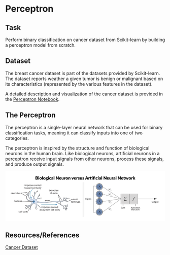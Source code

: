 # Perceptron

## Task
Perform binary classification on cancer dataset from Scikit-learn by building a perceptron model from scratch. 

## Dataset
The breast cancer dataset is part of the datasets provided by Scikit-learn. The dataset reports weather a given tumor is benign or malignant based on its characteristics (represented by the various features in the dataset). 

A detailed description and visualization of the cancer dataset is provided in the [Perceptron Notebook](https://github.com/kashifliaqat/Data_Science_and_Machine-Learning/blob/main/Supervised_Learning/1_Perceptron/Perceptron.ipynb). 

## The Perceptron
The perceptron is a single-layer neural network that can be used for binary classification tasks, meaning it can classify inputs into one of two categories.

The perceptron is inspired by the structure and function of biological neurons in the human brain. Like biological neurons, artificial neurons in a perceptron receive input signals from other neurons, process these signals, and produce output signals.


<img src="https://github.com/kashifliaqat/Data_Science_and_Machine-Learning/raw/main/Images/perceptron.png" alt="Machine Learning">



## Resources/References
[Cancer Dataset](https://scikit-learn.org/stable/modules/generated/sklearn.datasets.load_breast_cancer.html) 